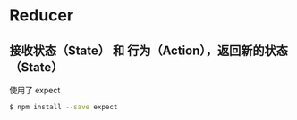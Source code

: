 # Reducer
接收状态（State） 和 行为（Action），返回新的状态（State）
---
使用了 expect
```bash
$ npm install --save expect
```
